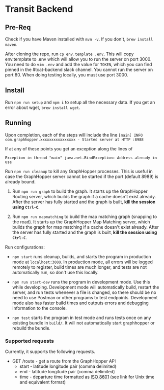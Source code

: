 # Transit Backend

## Pre-Req

Check if you have Maven installed with `mvn -v`. If you don't, `brew install maven`.

After cloning the repo, run `cp env.template .env`. This will copy env.template to .env which will allow you to run the server on port 3000. You need to do `vim .env` and add the value for `TOKEN`, which you can find pinned in the #tcat-backend slack channel. You cannot run the server on port 80. When doing testing locally, you must use port 3000.

## Install
Run `npm run setup` and `npm i` to setup all the necessary data. If you get an error about wget, `brew install wget`.

## Running

Upon completion, each of the steps will include the line `[main] INFO  com.graphhopper.xxxxxxxxxxxxxxxx - Started server at HTTP :8988`

If at any of these points you get an exception along the lines of
````
Exception in thread "main" java.net.BindException: Address already in use
````
Run `npm run cleanup` to kill any GraphHopper processes. This is useful in case the GraphHopper server cannot be started if the port (default 8989) is already bound.

1. Run `npm run graph` to build the graph. It starts up the GraphHopper Routing server, which builds the graph if a cache doesn't exist already. After the server has fully started and the graph is built, **kill the session using `Ctrl-C`**.

2. Run `npm run mapmatching` to build the map matching graph (snapping to the road). It starts up the GraphHopper Map Matching server, which builds the graph for map matching if a cache doesn't exist already. After the server has fully started and the graph is built, **kill the session using `Ctrl-C`**.
 
 Run configurations:
 
* `npm start` runs cleanup, builds, and starts the program in production mode at `localhost:3000`. In production mode, all errors will be logged remotely to register, build times are much longer, and tests are not automatically run, so don't use this locally.

* `npm run start-dev` runs the program in development mode. Use this while developing. Development mode will automatically build, restart the server, and run tests whenever a file is changed, so there should be no need to use Postman or other programs to test endpoints. 
Development mode also has faster build times and outputs errors and debugging information to the console.

* `npm test` starts the program in test mode and runs tests once on any existing bundle in `build/`. It will not automatically start graphhopper or rebuild the bundle.


### Supported requests

Currently, it supports the following requests.

* GET /route - get a route from the GraphHopper API
    * start - latitude longitude pair (comma delimited)   
    * end - latitude longitude pair (comma delimited)
    * time - departure time formatted as [ISO 8601](https://en.wikipedia.org/wiki/Unix_time) (see link for Unix time and equivalent format)

